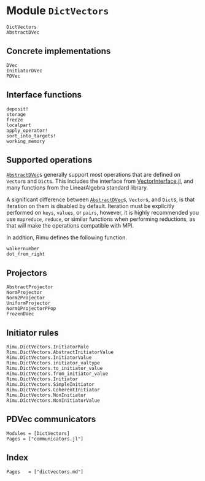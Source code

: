 # Module `DictVectors`

```@docs
DictVectors
AbstractDVec
```

## Concrete implementations

```@docs
DVec
InitiatorDVec
PDVec
```

## Interface functions

```@docs
deposit!
storage
freeze
localpart
apply_operator!
sort_into_targets!
working_memory
```

## Supported operations

[`AbstractDVec`](@ref)s generally support most operations that are defined on `Vector`s and
`Dict`s. This includes the interface from
[VectorInterface.jl](https://github.com/Jutho/VectorInterface.jl), and many functions from
the LinearAlgebra standard library.

A significant difference between [`AbstractDVec`](@ref)s, `Vector`s, and `Dict`s, is that
iteration on them is disabled by default. Iteration must be explicitly performed on `keys`,
`values`, or `pairs`, however, it is highly recommended you use `mapreduce`, `reduce`, or
similar functions when performing reductions, as that will make the operations compatible
with MPI.

In addition, Rimu defines the following function.

```@docs
walkernumber
dot_from_right
```

## Projectors

```@docs
AbstractProjector
NormProjector
Norm2Projector
UniformProjector
Norm1ProjectorPPop
FrozenDVec
```

## Initiator rules

```@docs
Rimu.DictVectors.InitiatorRule
Rimu.DictVectors.AbstractInitiatorValue
Rimu.DictVectors.InitiatorValue
Rimu.DictVectors.initiator_valtype
Rimu.DictVectors.to_initiator_value
Rimu.DictVectors.from_initiator_value
Rimu.DictVectors.Initiator
Rimu.DictVectors.SimpleInitiator
Rimu.DictVectors.CoherentInitiator
Rimu.DictVectors.NonInitiator
Rimu.DictVectors.NonInitiatorValue
```

## PDVec communicators

```@autodocs
Modules = [DictVectors]
Pages = ["communicators.jl"]
```

## Index
```@index
Pages   = ["dictvectors.md"]
```
